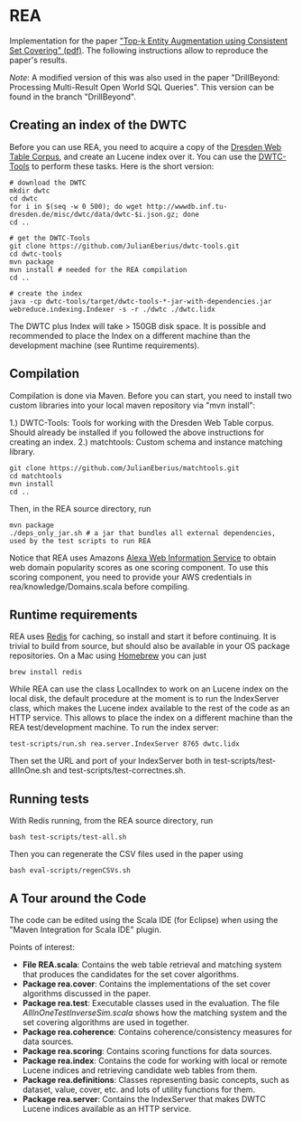 REA
===

Implementation for the paper ["Top-k Entity Augmentation using Consistent Set Covering" (pdf)](http://wwwdb.inf.tu-dresden.de/misc/publications/rea.pdf).
The following instructions allow to reproduce the paper's results.

*Note*: A modified version of this was also used in the paper "DrillBeyond: Processing Multi-Result Open World SQL Queries". This version can be found in the branch "DrillBeyond".

Creating an index of the DWTC
-------------------------------

Before you can use REA, you need to acquire a copy of the [Dresden Web Table Corpus](https://wwwdb.inf.tu-dresden.de/misc/dwtc/), and create an Lucene index over it.
You can use the [DWTC-Tools](https://github.com/JulianEberius/dwtc-tools) to perform these tasks. Here is the short version:

    # download the DWTC
    mkdir dwtc
    cd dwtc
    for i in $(seq -w 0 500); do wget http://wwwdb.inf.tu-dresden.de/misc/dwtc/data/dwtc-$i.json.gz; done
    cd ..

    # get the DWTC-Tools
    git clone https://github.com/JulianEberius/dwtc-tools.git
    cd dwtc-tools
    mvn package
    mvn install # needed for the REA compilation
    cd ..

    # create the index
    java -cp dwtc-tools/target/dwtc-tools-*-jar-with-dependencies.jar webreduce.indexing.Indexer -s -r ./dwtc ./dwtc.lidx

The DWTC plus Index will take > 150GB disk space. It is possible and recommended to place the Index on a different machine than the development machine (see Runtime requirements).


Compilation
-----------

Compilation is done via Maven. Before you can start, you need to install two custom libraries into your local maven repository via "mvn install":

1.) DWTC-Tools: Tools for working with the Dresden Web Table corpus. Should already be installed if you followed the above instructions for creating an index.
2.) matchtools: Custom schema and instance matching library.

    git clone https://github.com/JulianEberius/matchtools.git
    cd matchtools
    mvn install
    cd ..

Then, in the REA source directory, run

    mvn package
    ./deps_only_jar.sh # a jar that bundles all external dependencies, used by the test scripts to run REA

Notice that REA uses Amazons [Alexa Web Information Service](http://aws.amazon.com/de/awis/) to obtain web domain popularity scores as one scoring component.
To use this scoring component, you need to provide your AWS credentials in rea/knowledge/Domains.scala before compiling.


Runtime requirements
------------------

REA uses [Redis](redis.io) for caching, so install and start it before continuing.
It is trivial to build from source, but should also be available in your OS package repositories. On a Mac using [Homebrew](http://brew.sh/) you can just

    brew install redis

While REA can use the class LocalIndex to work on an Lucene index on the local disk, the default procedure at the moment is to run the IndexServer class, which makes the Lucene index available to the rest of the code as an HTTP service. This allows to place the index on a different machine than the REA test/development machine.
To run the index server:

    test-scripts/run.sh rea.server.IndexServer 8765 dwtc.lidx

Then set the URL and port of your IndexServer both in test-scripts/test-allInOne.sh and test-scripts/test-correctnes.sh.


Running tests
-------------

With Redis running, from the REA source directory, run

    bash test-scripts/test-all.sh

Then you can regenerate the CSV files used in the paper using

    bash eval-scripts/regenCSVs.sh


A Tour around the Code
----------------------

The code can be edited using the Scala IDE (for Eclipse) when using the "Maven Integration for Scala IDE" plugin.

Points of interest:

- **File REA.scala**: Contains the web table retrieval and matching system that produces the candidates for the set cover algorithms.
- **Package rea.cover**: Contains the implementations of the set cover algorithms discussed in the paper.
- **Package rea.test**: Executable classes used in the evaluation. The file *AllInOneTestInverseSim.scala* shows how the matching system and the set covering algorithms are used in together.
- **Package rea.coherence**: Contains coherence/consistency measures for data sources.
- **Package rea.scoring**: Contains scoring functions for data sources.
- **Package rea.index**: Contains the code for working with local or remote Lucene indices and retrieving candidate web tables from them.
- **Package rea.definitions**: Classes representing basic concepts, such as dataset, value, cover, etc. and lots of utility functions for them.
- **Package rea.server**: Contains the IndexServer that makes DWTC Lucene indices available as an HTTP service.


